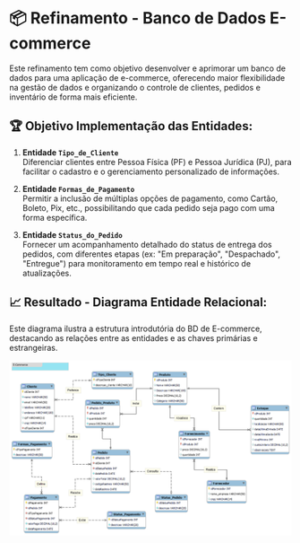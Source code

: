 # 📦 Refinamento - Banco de Dados E-commerce

Este refinamento tem como objetivo desenvolver e aprimorar um banco de dados para uma aplicação de e-commerce, oferecendo maior flexibilidade na gestão de dados e organizando o controle de clientes, pedidos e inventário de forma mais eficiente.

## 🏆 Objetivo Implementação das Entidades:

1. **Entidade `Tipo_de_Cliente`**  
   Diferenciar clientes entre Pessoa Física (PF) e Pessoa Jurídica (PJ), para facilitar o cadastro e o gerenciamento personalizado de informações.

2. **Entidade `Formas_de_Pagamento`**  
   Permitir a inclusão de múltiplas opções de pagamento, como Cartão, Boleto, Pix, etc., possibilitando que cada pedido seja pago com uma forma específica.

3. **Entidade `Status_do_Pedido`**  
   Fornecer um acompanhamento detalhado do status de entrega dos pedidos, com diferentes etapas (ex: "Em preparação", "Despachado", "Entregue") para monitoramento em tempo real e histórico de atualizações.

## 📈 Resultado - Diagrama Entidade Relacional:
 
   Este diagrama ilustra a estrutura introdutória do BD de E-commerce, destacando as relações entre as entidades e as chaves primárias e estrangeiras.

   ![Link da Imagem](/img/Diagram_EER%20E-Commerce.png)
   